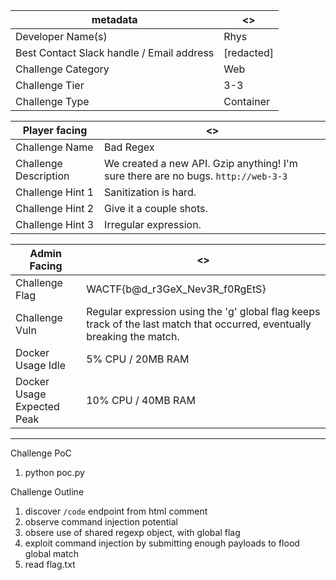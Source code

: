 | metadata                                  | <> |
|-------------------------------------------|----------------------------------------|
| Developer Name(s)                         | Rhys |
| Best Contact Slack handle / Email address | [redacted] |
| Challenge Category                        | Web |
| Challenge Tier                            | 3-3 |
| Challenge Type                            | Container |

| Player facing         | <>|
|-------------------------------------------|-------------------------------------------------------|
| Challenge Name        | Bad Regex |
| Challenge Description | We created a new API. Gzip anything! I'm sure there are no bugs. `http://web-3-3` |
| Challenge Hint 1      | Sanitization is hard. |
| Challenge Hint 2      | Give it a couple shots. |
| Challenge Hint 3      | Irregular expression. |

| Admin Facing               | <> |
|----------------------------|---------------------------------------------------------------------|
| Challenge Flag             | WACTF{b@d_r3GeX_Nev3R_f0RgEtS} |
| Challenge Vuln             | Regular expression using the 'g' global flag keeps track of the last match that occurred, eventually breaking the match. |
| Docker Usage Idle          | 5% CPU / 20MB RAM |
| Docker Usage Expected Peak | 10% CPU / 40MB RAM |
---

Challenge PoC

1. python poc.py

Challenge Outline

1. discover `/code` endpoint from html comment
2. observe command injection potential
3. obsere use of shared regexp object, with global flag
4. exploit command injection by submitting enough payloads to flood global match
5. read flag.txt